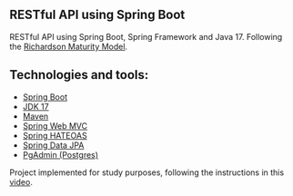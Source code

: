## RESTful API using Spring Boot

RESTful API using Spring Boot, Spring Framework and Java 17. Following the [Richardson Maturity Model](https://www.javatpoint.com/restful-web-services-richardson-maturity-model).

## Technologies and tools:

- [Spring Boot](https://spring.io/projects/spring-boot)
- [JDK 17](https://www.oracle.com/java/technologies/javase/jdk17-readme-downloads.html)
- [Maven](https://docs.spring.io/spring-boot/docs/current/maven-plugin/reference/htmlsingle/)
- [Spring Web MVC](https://docs.spring.io/spring-framework/reference/web/webmvc.html)
- [Spring HATEOAS](https://spring.io/projects/spring-hateoas)
- [Spring Data JPA](https://spring.io/projects/spring-data-jpa)
- [PgAdmin (Postgres)](https://www.postgresql.org/)

Project implemented for study purposes, following the instructions in this [video](https://www.youtube.com/watch?v=wlYvA2b1BWI).